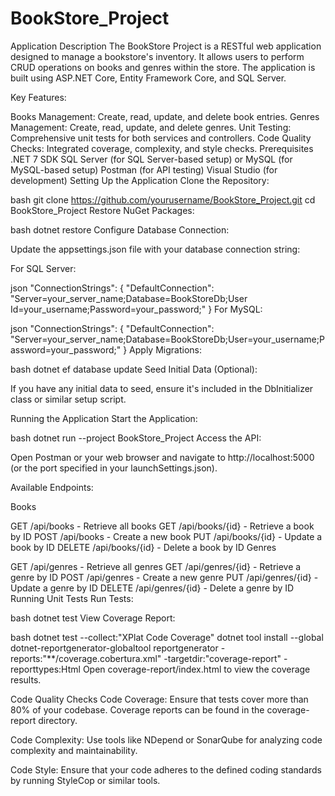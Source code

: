 # BookStore_Project
Application Description
The BookStore Project is a RESTful web application designed to manage a bookstore's inventory. It allows users to perform CRUD operations on books and genres within the store. The application is built using ASP.NET Core, Entity Framework Core, and SQL Server.

Key Features:

Books Management: Create, read, update, and delete book entries.
Genres Management: Create, read, update, and delete genres.
Unit Testing: Comprehensive unit tests for both services and controllers.
Code Quality Checks: Integrated coverage, complexity, and style checks.
Prerequisites
.NET 7 SDK
SQL Server (for SQL Server-based setup) or MySQL (for MySQL-based setup)
Postman (for API testing)
Visual Studio (for development)
Setting Up the Application
Clone the Repository:

bash
git clone https://github.com/yourusername/BookStore_Project.git
cd BookStore_Project
Restore NuGet Packages:

bash
dotnet restore
Configure Database Connection:

Update the appsettings.json file with your database connection string:

For SQL Server:

json
"ConnectionStrings": {
  "DefaultConnection": "Server=your_server_name;Database=BookStoreDb;User Id=your_username;Password=your_password;"
}
For MySQL:

json
"ConnectionStrings": {
  "DefaultConnection": "Server=your_server_name;Database=BookStoreDb;User=your_username;Password=your_password;"
}
Apply Migrations:

bash
dotnet ef database update
Seed Initial Data (Optional):

If you have any initial data to seed, ensure it's included in the DbInitializer class or similar setup script.

Running the Application
Start the Application:

bash
dotnet run --project BookStore_Project
Access the API:

Open Postman or your web browser and navigate to http://localhost:5000 (or the port specified in your launchSettings.json).

Available Endpoints:

Books

GET /api/books - Retrieve all books
GET /api/books/{id} - Retrieve a book by ID
POST /api/books - Create a new book
PUT /api/books/{id} - Update a book by ID
DELETE /api/books/{id} - Delete a book by ID
Genres

GET /api/genres - Retrieve all genres
GET /api/genres/{id} - Retrieve a genre by ID
POST /api/genres - Create a new genre
PUT /api/genres/{id} - Update a genre by ID
DELETE /api/genres/{id} - Delete a genre by ID
Running Unit Tests
Run Tests:

bash
dotnet test
View Coverage Report:

bash
dotnet test --collect:"XPlat Code Coverage"
dotnet tool install --global dotnet-reportgenerator-globaltool
reportgenerator -reports:"**/coverage.cobertura.xml" -targetdir:"coverage-report" -reporttypes:Html
Open coverage-report/index.html to view the coverage results.

Code Quality Checks
Code Coverage: Ensure that tests cover more than 80% of your codebase. Coverage reports can be found in the coverage-report directory.

Code Complexity: Use tools like NDepend or SonarQube for analyzing code complexity and maintainability.

Code Style: Ensure that your code adheres to the defined coding standards by running StyleCop or similar tools.
